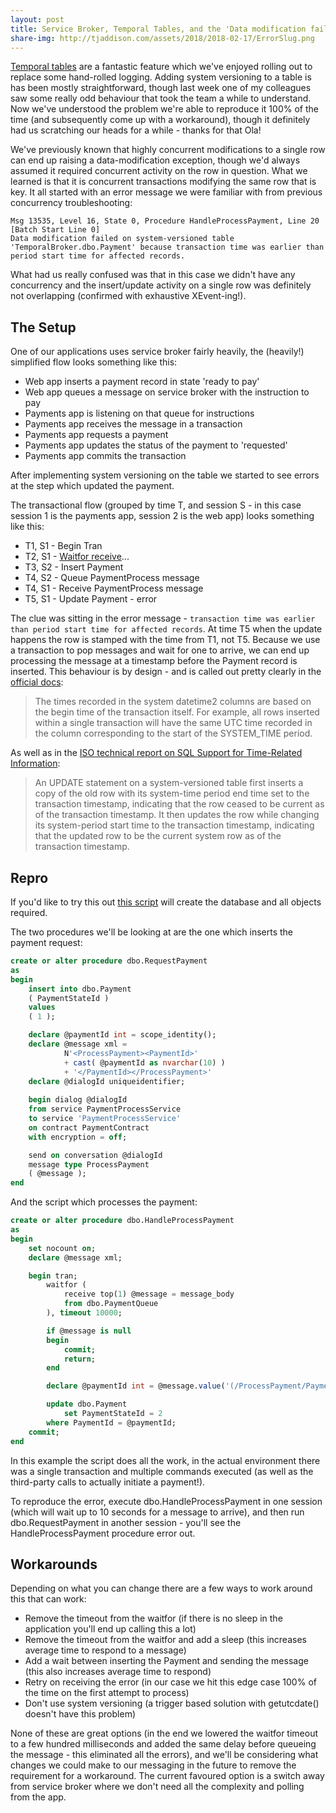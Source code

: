 ```yaml
---
layout: post
title: Service Broker, Temporal Tables, and the 'Data modification failed' error
share-img: http://tjaddison.com/assets/2018/2018-02-17/ErrorSlug.png
---
```


[Temporal tables](https://docs.microsoft.com/en-us/sql/relational-databases/tables/temporal-tables) are a fantastic feature which we've enjoyed rolling out to replace some hand-rolled logging.  Adding system versioning to a table is has been mostly straightforward, though last week one of my colleagues saw some really odd behaviour that took the team a while to understand.  Now we've understood the problem we're able to reproduce it 100% of the time (and subsequently come up with a workaround), though it definitely had us scratching our heads for a while - thanks for that Ola!

We've previously known that highly concurrent modifications to a single row can end up raising a data-modification exception, though we'd always assumed it required concurrent activity on the row in question.  What we learned is that it is concurrent transactions modifying the same row that is key.  It all started with an error message we were familiar with from previous concurrency troubleshooting:

```
Msg 13535, Level 16, State 0, Procedure HandleProcessPayment, Line 20 [Batch Start Line 0]
Data modification failed on system-versioned table 'TemporalBroker.dbo.Payment' because transaction time was earlier than period start time for affected records.
```

What had us really confused was that in this case we didn't have any concurrency and the insert/update activity on a single row was definitely not overlapping (confirmed with exhaustive XEvent-ing!).

## The Setup
One of our applications uses service broker fairly heavily, the (heavily!) simplified flow looks something like this:

- Web app inserts a payment record in state 'ready to pay'
- Web app queues a message on service broker with the instruction to pay
- Payments app is listening on that queue for instructions
- Payments app receives the message in a transaction
- Payments app requests a payment
- Payments app updates the status of the payment to 'requested'
- Payments app commits the transaction

After implementing system versioning on the table we started to see errors at the step which updated the payment.

The transactional flow (grouped by time T, and session S - in this case session 1 is the payments app, session 2 is the web app) looks something like this:

- T1, S1 - Begin Tran
- T2, S1 - [Waitfor receive](https://docs.microsoft.com/en-us/sql/t-sql/statements/receive-transact-sql)...
- T3, S2 - Insert Payment
- T4, S2 - Queue PaymentProcess message
- T4, S1 - Receive PaymentProcess message
- T5, S1 - Update Payment - error

The clue was sitting in the error message -  `transaction time was earlier than period start time for affected records`.  At time T5 when the update happens the row is stamped with the time from T1, not T5.  Because we use a transaction to pop messages and wait for one to arrive, we can end up processing the message at a timestamp before the Payment record is inserted.  This behaviour is by design - and is called out pretty clearly in the [official docs](https://docs.microsoft.com/en-us/sql/relational-databases/tables/temporal-tables#how-does-temporal-work):

> The times recorded in the system datetime2 columns are based on the begin time of the transaction itself. For example, all rows inserted within a single transaction will have the same UTC time recorded in the column corresponding to the start of the SYSTEM_TIME period.

As well as in the [ISO technical report on SQL Support for Time-Related Information](http://standards.iso.org/ittf/PubliclyAvailableStandards/c060394_ISO_IEC_TR_19075-2_2015.zip):

>An UPDATE statement on a system-versioned table first inserts a copy of the old row with its system-time period end time set to the transaction timestamp, indicating that the row ceased to be current as of the transaction timestamp. It then updates the row while changing its system-period start time to the transaction timestamp, indicating that the updated row to be the current system row as of the transaction timestamp.

## Repro
If you'd like to try this out [this script](/assets/2018/2018-02-17/createobjects.sql) will create the database and all objects required.

The two procedures we'll be looking at are the one which inserts the payment request:

```sql
create or alter procedure dbo.RequestPayment
as
begin
	insert into dbo.Payment
	( PaymentStateId )
	values
	( 1 );

	declare @paymentId int = scope_identity();
	declare @message xml = 
            N'<ProcessPayment><PaymentId>' 
            + cast( @paymentId as nvarchar(10) ) 
            + '</PaymentId></ProcessPayment>'
	declare @dialogId uniqueidentifier;
	
	begin dialog @dialogId
	from service PaymentProcessService
	to service 'PaymentProcessService'
	on contract PaymentContract
	with encryption = off;

	send on conversation @dialogId
	message type ProcessPayment
	( @message );
end
```

And the script which processes the payment:

```sql
create or alter procedure dbo.HandleProcessPayment
as
begin
	set nocount on;
	declare @message xml;

	begin tran;
		waitfor (
			receive top(1) @message = message_body
			from dbo.PaymentQueue
		), timeout 10000;

		if @message is null
		begin
			commit;
			return;
		end

		declare @paymentId int = @message.value('(/ProcessPayment/PaymentId)[1]','int');

		update dbo.Payment
			set PaymentStateId = 2
		where PaymentId = @paymentId;
	commit;
end
```

In this example the script does all the work, in the actual environment there was a single transaction and multiple commands executed (as well as the third-party calls to actually initiate a payment!).

To reproduce the error, execute dbo.HandleProcessPayment in one session (which will wait up to 10 seconds for a message to arrive), and then run dbo.RequestPayment in another session - you'll see the HandleProcessPayment procedure error out.

## Workarounds

Depending on what you can change there are a few ways to work around this that can work:

- Remove the timeout from the waitfor (if there is no sleep in the application you'll end up calling this a lot)
- Remove the timeout from the waitfor and add a sleep (this increases average time to respond to a message)
- Add a wait between inserting the Payment and sending the message (this also increases average time to respond)
- Retry on receiving the error (in our case we hit this edge case 100% of the time on the first attempt to process)
- Don't use system versioning (a trigger based solution with getutcdate() doesn't have this problem)

None of these are great options (in the end we lowered the waitfor timeout to a few hundred milliseconds and added the same delay before queueing the message - this eliminated all the errors), and we'll be considering what changes we could make to our messaging in the future to remove the requirement for a workaround.  The current favoured option is a switch away from service broker where we don't need all the complexity and polling from the app.
